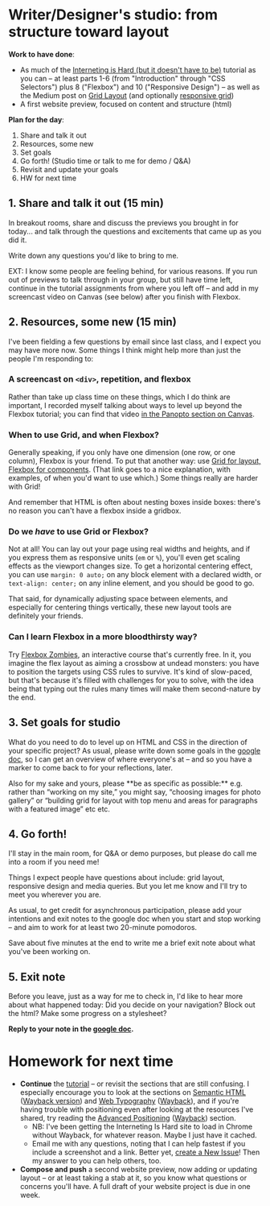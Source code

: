 
# Writer/Designer's studio: from structure toward layout

**Work to have done**:

* As much of the [Interneting is Hard (but it doesn't have to be)](https://internetingishard.com/html-and-css/) tutorial as you can – at least parts 1-6 (from "Introduction" through "CSS Selectors") plus 8 ("Flexbox") and 10 ("Responsive Design") – as well as the Medium post on [Grid Layout](https://medium.com/deemaze-software/css-grid-layout-crossed-sections-fca9e956e725) (and optionally [responsive grid](https://medium.com/deemaze-software/css-grid-responsive-layouts-and-components-eee1badd5a2f))
* A first website preview, focused on content and structure (html)


**Plan for the day**:
1. Share and talk it out
2. Resources, some new
3. Set goals
4. Go forth! (Studio time or talk to me for demo / Q&A)
5. Revisit and update your goals
6. HW for next time

## 1. Share and talk it out (15 min)

In breakout rooms, share and discuss the previews you brought in for today... and talk through the questions and excitements that came up as you did it.

Write down any questions you'd like to bring to me.

EXT: I know some people are feeling behind, for various reasons. If you run out of previews to talk through in your group, but still have time left, continue in the tutorial assignments from where you left off – and add in my screencast video on Canvas (see below) after you finish with Flexbox.


## 2. Resources, some new (15 min)

I've been fielding a few questions by email since last class, and I expect you may have more now. Some things I think might help more than just the people I'm responding to:

### A screencast on `<div>`, repetition, and flexbox

Rather than take up class time on these things, which I do think are important, I recorded myself talking about ways to level up beyond the Flexbox tutorial; you can find that video [in the Panopto section on Canvas](https://pitt.hosted.panopto.com/Panopto/Pages/Viewer.aspx?id=9171fa85-be27-437d-99b9-acfa00f44a4f).

### When to use Grid, and when Flexbox?

Generally speaking, if you only have one dimension (one row, or one column), Flexbox is your friend. To put that another way: use [Grid for layout, Flexbox for components](https://ishadeed.com/article/grid-layout-flexbox-components/). (That link goes to a nice explanation, with examples, of when you'd want to use which.) Some things really are harder with Grid!

And remember that HTML is often about nesting boxes inside boxes: there's no reason you can't have a flexbox inside a gridbox.

### Do we *have* to use Grid or Flexbox?

Not at all! You can lay out your page using real widths and heights, and if you express them as responsive units (`em` or `%`), you'll even get scaling effects as the viewport changes size. To get a horizontal centering effect, you can use `margin: 0 auto;` on any block element with a declared width, or `text-align: center;` on any inline element, and you should be good to go.

That said, for dynamically adjusting space between elements, and especially for centering things vertically, these new layout tools are definitely your friends.

### Can I learn Flexbox in a more bloodthirsty way?

Try [Flexbox Zombies](https://flexboxzombies.com/), an interactive course that's currently free. In it, you imagine the flex layout as aiming a crossbow at undead monsters: you have to position the targets using CSS rules to survive. It's kind of slow-paced, but that's because it's filled with challenges for you to solve, with the idea being that typing out the rules many times will make them second-nature by the end.


## 3. Set goals for studio

What do you need to do to level up on HTML and CSS in the direction of your specific project? As usual, please write down some goals in the [google doc](http://bit.ly/cdm2021spring-notes#heading=h.twpohmiaq3vw), so I can get an overview of where everyone's at – and so you have a marker to come back to for your reflections, later.

<div class="alert alert-info">
Also for my sake and yours, please **be as specific as possible:** e.g. rather than “working on my site,” you might say, “choosing images for photo gallery” or “building grid for layout with top menu and areas for paragraphs with a featured image” etc etc.
</div>


## 4. Go forth!

I'll stay in the main room, for Q&A or demo purposes, but please do call me into a room if you need me!

Things I expect people have questions about include: grid layout, responsive design and media queries. But you let me know and I'll try to meet you wherever you are.

<div class="alert alert-warning">
As usual, to get credit for asynchronous participation, please add your intentions and exit notes to the google doc when you start and stop working – and aim to work for at least two 20-minute pomodoros.
</div>

Save about five minutes at the end to write me a brief exit note about what you've been working on.


## 5. Exit note
<div class="alert alert-success">
Before you leave, just as a way for me to check in, I'd like to hear more about what happened today: Did you decide on your navigation? Block out the html? Make some progress on a stylesheet?

<strong>Reply to your note in the <a href="http://bit.ly/cdm2021spring-notes#heading=h.twpohmiaq3vw">google doc</a>.</strong>
</div>

# Homework for next time

* **Continue** the [tutorial](https://internetingishard.com/html-and-css/) – or revisit the sections that are still confusing. I especially encourage you to look at the sections on [Semantic HTML](https://www.internetingishard.com/html-and-css/semantic-html/) ([Wayback version](https://web.archive.org/web/20201015230619/https://www.internetingishard.com/html-and-css/semantic-html/)) and [Web Typography](https://www.internetingishard.com/html-and-css/web-typography/) ([Wayback](https://web.archive.org/web/20201016104046/https://www.internetingishard.com/html-and-css/web-typography/)), and if you're having trouble with positioning even after looking at the resources I've shared, try reading the [Advanced Positioning](https://www.internetingishard.com/html-and-css/advanced-positioning/) ([Wayback](https://web.archive.org/web/20210213103939/https://www.internetingishard.com/html-and-css/advanced-positioning/)) section.
  - NB: I've been getting the Interneting Is Hard site to load in Chrome without Wayback, for whatever reason. Maybe I just have it cached.
  - Email me with any questions, noting that I can help fastest if you include a screenshot and a link. Better yet, [create a New Issue](https://github.com/benmiller314/cdm2021spring/issues/new/choose)! Then my answer to you can help others, too.
* **Compose and push** a second website preview, now adding or updating layout – or at least taking a stab at it, so you know what questions or concerns you'll have. A full draft of your website project is due in one week.
